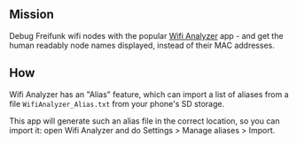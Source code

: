 ## Mission

Debug Freifunk wifi nodes with the popular
[Wifi Analyzer](https://play.google.com/store/apps/details?id=com.farproc.wifi.analyzer)
app - and get the human readably node names displayed, instead of their MAC
addresses.

## How

Wifi Analyzer has an "Alias" feature, which can import a list of aliases from
a file `WifiAnalyzer_Alias.txt` from your phone's SD storage.

This app will generate such an alias file in the correct location, so you
can import it: open Wifi Analyzer and do Settings > Manage aliases > Import.

